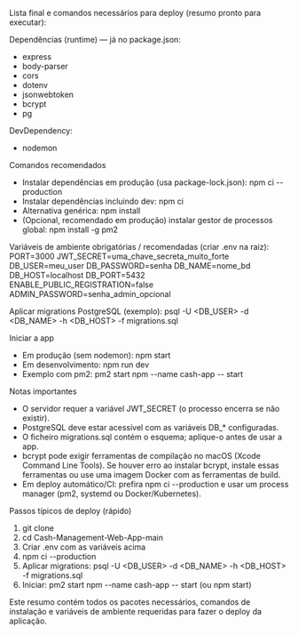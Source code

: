 Lista final e comandos necessários para deploy (resumo pronto para executar):

Dependências (runtime) — já no package.json:
- express
- body-parser
- cors
- dotenv
- jsonwebtoken
- bcrypt
- pg

DevDependency:
- nodemon

Comandos recomendados
- Instalar dependências em produção (usa package-lock.json):
  npm ci --production
- Instalar dependências incluindo dev:
  npm ci
- Alternativa genérica:
  npm install
- (Opcional, recomendado em produção) instalar gestor de processos global:
  npm install -g pm2

Variáveis de ambiente obrigatórias / recomendadas (criar .env na raiz):
PORT=3000
JWT_SECRET=uma_chave_secreta_muito_forte
DB_USER=meu_user
DB_PASSWORD=senha
DB_NAME=nome_bd
DB_HOST=localhost
DB_PORT=5432
ENABLE_PUBLIC_REGISTRATION=false
ADMIN_PASSWORD=senha_admin_opcional

Aplicar migrations PostgreSQL (exemplo):
psql -U <DB_USER> -d <DB_NAME> -h <DB_HOST> -f migrations.sql

Iniciar a app
- Em produção (sem nodemon):
  npm start
- Em desenvolvimento:
  npm run dev
- Exemplo com pm2:
  pm2 start npm --name cash-app -- start

Notas importantes
- O servidor requer a variável JWT_SECRET (o processo encerra se não existir).
- PostgreSQL deve estar acessível com as variáveis DB_* configuradas.
- O ficheiro migrations.sql contém o esquema; aplique-o antes de usar a app.
- bcrypt pode exigir ferramentas de compilação no macOS (Xcode Command Line Tools). Se houver erro ao instalar bcrypt, instale essas ferramentas ou use uma imagem Docker com as ferramentas de build.
- Em deploy automático/CI: prefira npm ci --production e usar um process manager (pm2, systemd ou Docker/Kubernetes).

Passos típicos de deploy (rápido)
1. git clone <repo>
2. cd Cash-Management-Web-App-main
3. Criar .env com as variáveis acima
4. npm ci --production
5. Aplicar migrations: psql -U <DB_USER> -d <DB_NAME> -h <DB_HOST> -f migrations.sql
6. Iniciar: pm2 start npm --name cash-app -- start  (ou npm start)

Este resumo contém todos os pacotes necessários, comandos de instalação e variáveis de ambiente requeridas para fazer o deploy da aplicação.